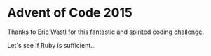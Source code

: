 # Advent of Code 2015

Thanks to [Eric Wastl](https://twitter.com/ericwastl) for this fantastic and spirited [coding challenge](http://adventofcode.com/).

Let's see if Ruby is sufficient...